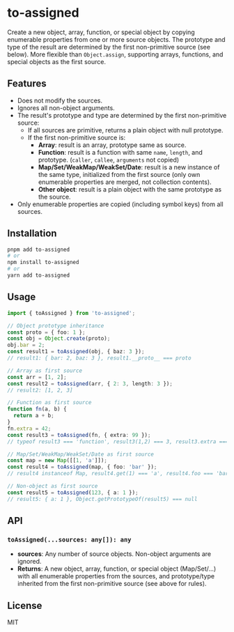 # to-assigned

Create a new object, array, function, or special object by copying enumerable properties from one or more source objects. The prototype and type of the result are determined by the first non-primitive source (see below). More flexible than `Object.assign`, supporting arrays, functions, and special objects as the first source.

## Features

- Does not modify the sources.
- Ignores all non-object arguments.
- The result's prototype and type are determined by the first non-primitive source:
  - If all sources are primitive, returns a plain object with null prototype.
  - If the first non-primitive source is:
    - **Array**: result is an array, prototype same as source.
    - **Function**: result is a function with same `name`, `length`, and prototype. (`caller`, `callee`, `arguments` not copied)
    - **Map/Set/WeakMap/WeakSet/Date**: result is a new instance of the same type, initialized from the first source (only own enumerable properties are merged, not collection contents).
    - **Other object**: result is a plain object with the same prototype as the source.
- Only enumerable properties are copied (including symbol keys) from all sources.

## Installation

```bash
pnpm add to-assigned
# or
npm install to-assigned
# or
yarn add to-assigned
```

## Usage

```ts
import { toAssigned } from 'to-assigned';

// Object prototype inheritance
const proto = { foo: 1 };
const obj = Object.create(proto);
obj.bar = 2;
const result1 = toAssigned(obj, { baz: 3 });
// result1: { bar: 2, baz: 3 }, result1.__proto__ === proto

// Array as first source
const arr = [1, 2];
const result2 = toAssigned(arr, { 2: 3, length: 3 });
// result2: [1, 2, 3]

// Function as first source
function fn(a, b) {
  return a + b;
}
fn.extra = 42;
const result3 = toAssigned(fn, { extra: 99 });
// typeof result3 === 'function', result3(1,2) === 3, result3.extra === 99

// Map/Set/WeakMap/WeakSet/Date as first source
const map = new Map([[1, 'a']]);
const result4 = toAssigned(map, { foo: 'bar' });
// result4 instanceof Map, result4.get(1) === 'a', result4.foo === 'bar'

// Non-object as first source
const result5 = toAssigned(123, { a: 1 });
// result5: { a: 1 }, Object.getPrototypeOf(result5) === null
```

## API

### `toAssigned(...sources: any[]): any`

- **sources**: Any number of source objects. Non-object arguments are ignored.
- **Returns**: A new object, array, function, or special object (Map/Set/...) with all enumerable properties from the sources, and prototype/type inherited from the first non-primitive source (see above for rules).

## License

MIT
